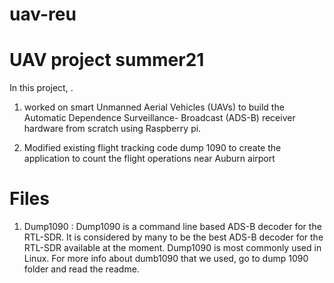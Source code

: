 
# uav-reu


# UAV project summer21

In this project, . 
1) worked on smart Unmanned Aerial Vehicles (UAVs)  to build the Automatic Dependence Surveillance- Broadcast (ADS-B) receiver hardware from scratch using Raspberry pi.

2) Modified existing flight tracking code dump 1090 to create the application to count the flight operations near Auburn airport

# Files
1) Dump1090 : Dump1090 is a command line based ADS-B decoder for the RTL-SDR. It is considered by many to be the best ADS-B decoder for the RTL-SDR available at the moment. Dump1090 is most commonly used in Linux. For more info about dumb1090 that we used, go to dump 1090 folder and read the readme.
